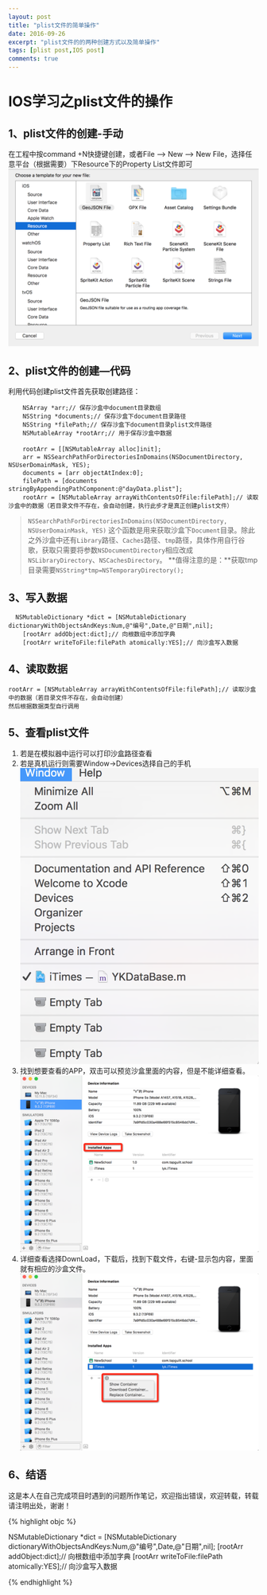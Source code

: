 ```yaml
---
layout: post
title: "plist文件的简单操作"
date: 2016-09-26
excerpt: "plist文件的的两种创建方式以及简单操作"
tags: [plist post,IOS post]
comments: true
---
```



# IOS学习之plist文件的操作

## 1、plist文件的创建-手动

在工程中按command +N快捷键创建，或者File —> New —> New File，选择任意平台（根据需要）下Resource下的Property List文件即可
![](../assets/img/2016-06-30-plist文件的简单操作/QQ20160630-0@2x.png)


## 2、plist文件的创建—代码

利用代码创建plist文件首先获取创建路径：

```objc
    NSArray *arr;// 保存沙盒中document目录数组
    NSString *documents;// 保存沙盒下document目录路径
    NSString *filePath;// 保存沙盒下document目录plist文件路径
    NSMutableArray *rootArr;// 用于保存沙盒中数据
    
    rootArr = [[NSMutableArray alloc]init];
    arr = NSSearchPathForDirectoriesInDomains(NSDocumentDirectory, NSUserDomainMask, YES);
    documents = [arr objectAtIndex:0];
    filePath = [documents stringByAppendingPathComponent:@"dayData.plist"];
    rootArr = [NSMutableArray arrayWithContentsOfFile:filePath];// 读取沙盒中的数据（若目录文件不存在，会自动创建，执行此步才是真正创建plist文件）
```
> ```NSSearchPathForDirectoriesInDomains(NSDocumentDirectory, NSUserDomainMask, YES)``` 这个函数是用来获取沙盒下```Document```目录。除此之外沙盒中还有```Library```路径、```Caches```路径、```tmp```路径，具体作用自行谷歌，获取只需要将参数```NSDocumentDirectory```相应改成```NSLibraryDirectory```、```NSCachesDirectory```。
> **值得注意的是：**获取tmp目录需要`NSString*tmp=NSTemporaryDirectory();`


## 3、写入数据

```objc
  NSMutableDictionary *dict = [NSMutableDictionary dictionaryWithObjectsAndKeys:Num,@"编号",Date,@"日期",nil];
    [rootArr addObject:dict];// 向根数组中添加字典
    [rootArr writeToFile:filePath atomically:YES];// 向沙盒写入数据
```

## 4、读取数据

```objc
rootArr = [NSMutableArray arrayWithContentsOfFile:filePath];// 读取沙盒中的数据（若目录文件不存在，会自动创建）
然后根据数据类型自行调用
```

## 5、查看plist文件

1. 若是在模拟器中运行可以打印沙盒路径查看
2. 若是真机运行则需要Window→Devices选择自己的手机
![](../assets/img/2016-06-30-plist文件的简单操作/QQ20160630-1@2x.png)
3. 找到想要查看的APP，双击可以预览沙盒里面的内容，但是不能详细查看。![](../assets/img/2016-06-30-plist文件的简单操作/QQ20160630-2@2x.png)
4. 详细查看选择DownLoad，下载后，找到下载文件，右键-显示包内容，里面就有相应的沙盒文件。
![](../assets/img/2016-06-30-plist文件的简单操作/QQ20160630-3@2x.png)

## 6、结语
这是本人在自己完成项目时遇到的问题所作笔记，欢迎指出错误，欢迎转载，转载请注明出处，谢谢！

{% highlight objc %}

  NSMutableDictionary *dict = [NSMutableDictionary dictionaryWithObjectsAndKeys:Num,@"编号",Date,@"日期",nil];
  [rootArr addObject:dict];// 向根数组中添加字典
  [rootArr writeToFile:filePath atomically:YES];// 向沙盒写入数据
    
{% endhighlight %}





